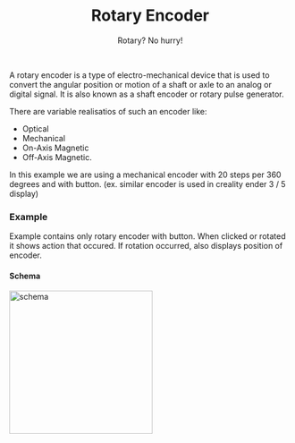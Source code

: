 <div align="center">
  <h1> Rotary Encoder </h1>
  <p> Rotary? No hurry! </p>
</div>  
<br/>

A rotary encoder is a type of electro-mechanical device that is used to convert the angular position or motion of a shaft 
or axle to an analog or digital signal. It is also known as a shaft encoder or rotary pulse generator.

There are variable realisatios of such an encoder like:
- Optical
- Mechanical
- On-Axis Magnetic
- Off-Axis Magnetic.

In this example we are using a mechanical encoder with 20 steps per 360 degrees and with button.
(ex. similar encoder is used in creality ender 3 / 5 display)

### Example 

Example contains only rotary encoder with button. When clicked or rotated it shows action that occured.
If rotation occurred, also displays position of encoder.

#### Schema
<img src="" alt="schema" height=256/>
